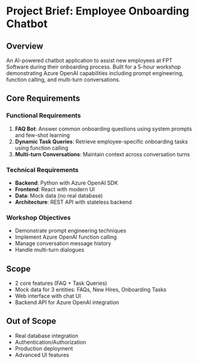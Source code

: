 # Project Brief: Employee Onboarding Chatbot

## Overview
An AI-powered chatbot application to assist new employees at FPT Software during their onboarding process. Built for a 5-hour workshop demonstrating Azure OpenAI capabilities including prompt engineering, function calling, and multi-turn conversations.

## Core Requirements

### Functional Requirements
1. **FAQ Bot**: Answer common onboarding questions using system prompts and few-shot learning
2. **Dynamic Task Queries**: Retrieve employee-specific onboarding tasks using function calling
3. **Multi-turn Conversations**: Maintain context across conversation turns

### Technical Requirements
- **Backend**: Python with Azure OpenAI SDK
- **Frontend**: React with modern UI
- **Data**: Mock data (no real database)
- **Architecture**: REST API with stateless backend

### Workshop Objectives
- Demonstrate prompt engineering techniques
- Implement Azure OpenAI function calling
- Manage conversation message history
- Handle multi-turn dialogues

## Scope
- 2 core features (FAQ + Task Queries)
- Mock data for 3 entities: FAQs, New Hires, Onboarding Tasks
- Web interface with chat UI
- Backend API for Azure OpenAI integration

## Out of Scope
- Real database integration
- Authentication/Authorization
- Production deployment
- Advanced UI features

